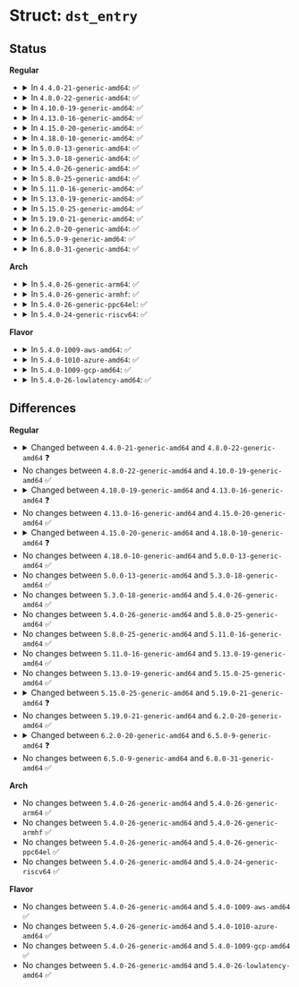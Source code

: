 # Struct: <code>dst_entry</code>

## Status
<b>Regular</b>
<ul>
<li>
<details>
<summary>In <code>4.4.0-21-generic-amd64</code>: ✅</summary>

```c
struct dst_entry {
    struct callback_head callback_head;
    struct dst_entry * child;
    struct net_device * dev;
    struct dst_ops * ops;
    long unsigned int _metrics;
    long unsigned int expires;
    struct dst_entry * path;
    struct dst_entry * from;
    struct xfrm_state * xfrm;
    int (*)(struct sk_buff *) input;
    int (*)(struct net *, struct sock *, struct sk_buff *) output;
    short unsigned int flags;
    short unsigned int pending_confirm;
    short int error;
    short int obsolete;
    short unsigned int header_len;
    short unsigned int trailer_len;
    __u32 tclassid;
    struct lwtunnel_state * lwtstate;
    long int[1] __pad_to_align_refcnt;
    atomic_t __refcnt;
    int __use;
    long unsigned int lastuse;
    struct dst_entry * next;
    struct rtable * rt_next;
    struct rt6_info * rt6_next;
    struct dn_route * dn_next;
}
```
</details>
</li>
<li>
<details>
<summary>In <code>4.8.0-22-generic-amd64</code>: ✅</summary>

```c
struct dst_entry {
    struct callback_head callback_head;
    struct dst_entry * child;
    struct net_device * dev;
    struct dst_ops * ops;
    long unsigned int _metrics;
    long unsigned int expires;
    struct dst_entry * path;
    struct dst_entry * from;
    struct xfrm_state * xfrm;
    int (*)(struct sk_buff *) input;
    int (*)(struct net *, struct sock *, struct sk_buff *) output;
    short unsigned int flags;
    short unsigned int pending_confirm;
    short int error;
    short int obsolete;
    short unsigned int header_len;
    short unsigned int trailer_len;
    __u32 tclassid;
    long int[2] __pad_to_align_refcnt;
    atomic_t __refcnt;
    int __use;
    long unsigned int lastuse;
    struct lwtunnel_state * lwtstate;
    struct dst_entry * next;
    struct rtable * rt_next;
    struct rt6_info * rt6_next;
    struct dn_route * dn_next;
}
```
</details>
</li>
<li>
<details>
<summary>In <code>4.10.0-19-generic-amd64</code>: ✅</summary>

```c
struct dst_entry {
    struct callback_head callback_head;
    struct dst_entry * child;
    struct net_device * dev;
    struct dst_ops * ops;
    long unsigned int _metrics;
    long unsigned int expires;
    struct dst_entry * path;
    struct dst_entry * from;
    struct xfrm_state * xfrm;
    int (*)(struct sk_buff *) input;
    int (*)(struct net *, struct sock *, struct sk_buff *) output;
    short unsigned int flags;
    short unsigned int pending_confirm;
    short int error;
    short int obsolete;
    short unsigned int header_len;
    short unsigned int trailer_len;
    __u32 tclassid;
    long int[2] __pad_to_align_refcnt;
    atomic_t __refcnt;
    int __use;
    long unsigned int lastuse;
    struct lwtunnel_state * lwtstate;
    struct dst_entry * next;
    struct rtable * rt_next;
    struct rt6_info * rt6_next;
    struct dn_route * dn_next;
}
```
</details>
</li>
<li>
<details>
<summary>In <code>4.13.0-16-generic-amd64</code>: ✅</summary>

```c
struct dst_entry {
    struct net_device * dev;
    struct callback_head callback_head;
    struct dst_entry * child;
    struct dst_ops * ops;
    long unsigned int _metrics;
    long unsigned int expires;
    struct dst_entry * path;
    struct dst_entry * from;
    struct xfrm_state * xfrm;
    int (*)(struct sk_buff *) input;
    int (*)(struct net *, struct sock *, struct sk_buff *) output;
    short unsigned int flags;
    short int error;
    short int obsolete;
    short unsigned int header_len;
    short unsigned int trailer_len;
    short unsigned int __pad3;
    __u32 tclassid;
    long int[2] __pad_to_align_refcnt;
    atomic_t __refcnt;
    int __use;
    long unsigned int lastuse;
    struct lwtunnel_state * lwtstate;
    struct dst_entry * next;
    struct rtable * rt_next;
    struct rt6_info * rt6_next;
    struct dn_route * dn_next;
}
```
</details>
</li>
<li>
<details>
<summary>In <code>4.15.0-20-generic-amd64</code>: ✅</summary>

```c
struct dst_entry {
    struct net_device * dev;
    struct callback_head callback_head;
    struct dst_entry * child;
    struct dst_ops * ops;
    long unsigned int _metrics;
    long unsigned int expires;
    struct dst_entry * path;
    struct dst_entry * from;
    struct xfrm_state * xfrm;
    int (*)(struct sk_buff *) input;
    int (*)(struct net *, struct sock *, struct sk_buff *) output;
    short unsigned int flags;
    short int error;
    short int obsolete;
    short unsigned int header_len;
    short unsigned int trailer_len;
    short unsigned int __pad3;
    __u32 tclassid;
    long int[2] __pad_to_align_refcnt;
    atomic_t __refcnt;
    int __use;
    long unsigned int lastuse;
    struct lwtunnel_state * lwtstate;
    struct dst_entry * next;
    struct rtable * rt_next;
    struct rt6_info * rt6_next;
    struct dn_route * dn_next;
}
```
</details>
</li>
<li>
<details>
<summary>In <code>4.18.0-10-generic-amd64</code>: ✅</summary>

```c
struct dst_entry {
    struct net_device * dev;
    struct dst_ops * ops;
    long unsigned int _metrics;
    long unsigned int expires;
    struct xfrm_state * xfrm;
    int (*)(struct sk_buff *) input;
    int (*)(struct net *, struct sock *, struct sk_buff *) output;
    short unsigned int flags;
    short int obsolete;
    short unsigned int header_len;
    short unsigned int trailer_len;
    atomic_t __refcnt;
    int __use;
    long unsigned int lastuse;
    struct lwtunnel_state * lwtstate;
    struct callback_head callback_head;
    short int error;
    short int __pad;
    __u32 tclassid;
}
```
</details>
</li>
<li>
<details>
<summary>In <code>5.0.0-13-generic-amd64</code>: ✅</summary>

```c
struct dst_entry {
    struct net_device * dev;
    struct dst_ops * ops;
    long unsigned int _metrics;
    long unsigned int expires;
    struct xfrm_state * xfrm;
    int (*)(struct sk_buff *) input;
    int (*)(struct net *, struct sock *, struct sk_buff *) output;
    short unsigned int flags;
    short int obsolete;
    short unsigned int header_len;
    short unsigned int trailer_len;
    atomic_t __refcnt;
    int __use;
    long unsigned int lastuse;
    struct lwtunnel_state * lwtstate;
    struct callback_head callback_head;
    short int error;
    short int __pad;
    __u32 tclassid;
}
```
</details>
</li>
<li>
<details>
<summary>In <code>5.3.0-18-generic-amd64</code>: ✅</summary>

```c
struct dst_entry {
    struct net_device * dev;
    struct dst_ops * ops;
    long unsigned int _metrics;
    long unsigned int expires;
    struct xfrm_state * xfrm;
    int (*)(struct sk_buff *) input;
    int (*)(struct net *, struct sock *, struct sk_buff *) output;
    short unsigned int flags;
    short int obsolete;
    short unsigned int header_len;
    short unsigned int trailer_len;
    atomic_t __refcnt;
    int __use;
    long unsigned int lastuse;
    struct lwtunnel_state * lwtstate;
    struct callback_head callback_head;
    short int error;
    short int __pad;
    __u32 tclassid;
}
```
</details>
</li>
<li>
<details>
<summary>In <code>5.4.0-26-generic-amd64</code>: ✅</summary>

```c
struct dst_entry {
    struct net_device * dev;
    struct dst_ops * ops;
    long unsigned int _metrics;
    long unsigned int expires;
    struct xfrm_state * xfrm;
    int (*)(struct sk_buff *) input;
    int (*)(struct net *, struct sock *, struct sk_buff *) output;
    short unsigned int flags;
    short int obsolete;
    short unsigned int header_len;
    short unsigned int trailer_len;
    atomic_t __refcnt;
    int __use;
    long unsigned int lastuse;
    struct lwtunnel_state * lwtstate;
    struct callback_head callback_head;
    short int error;
    short int __pad;
    __u32 tclassid;
}
```
</details>
</li>
<li>
<details>
<summary>In <code>5.8.0-25-generic-amd64</code>: ✅</summary>

```c
struct dst_entry {
    struct net_device * dev;
    struct dst_ops * ops;
    long unsigned int _metrics;
    long unsigned int expires;
    struct xfrm_state * xfrm;
    int (*)(struct sk_buff *) input;
    int (*)(struct net *, struct sock *, struct sk_buff *) output;
    short unsigned int flags;
    short int obsolete;
    short unsigned int header_len;
    short unsigned int trailer_len;
    atomic_t __refcnt;
    int __use;
    long unsigned int lastuse;
    struct lwtunnel_state * lwtstate;
    struct callback_head callback_head;
    short int error;
    short int __pad;
    __u32 tclassid;
}
```
</details>
</li>
<li>
<details>
<summary>In <code>5.11.0-16-generic-amd64</code>: ✅</summary>

```c
struct dst_entry {
    struct net_device * dev;
    struct dst_ops * ops;
    long unsigned int _metrics;
    long unsigned int expires;
    struct xfrm_state * xfrm;
    int (*)(struct sk_buff *) input;
    int (*)(struct net *, struct sock *, struct sk_buff *) output;
    short unsigned int flags;
    short int obsolete;
    short unsigned int header_len;
    short unsigned int trailer_len;
    atomic_t __refcnt;
    int __use;
    long unsigned int lastuse;
    struct lwtunnel_state * lwtstate;
    struct callback_head callback_head;
    short int error;
    short int __pad;
    __u32 tclassid;
}
```
</details>
</li>
<li>
<details>
<summary>In <code>5.13.0-19-generic-amd64</code>: ✅</summary>

```c
struct dst_entry {
    struct net_device * dev;
    struct dst_ops * ops;
    long unsigned int _metrics;
    long unsigned int expires;
    struct xfrm_state * xfrm;
    int (*)(struct sk_buff *) input;
    int (*)(struct net *, struct sock *, struct sk_buff *) output;
    short unsigned int flags;
    short int obsolete;
    short unsigned int header_len;
    short unsigned int trailer_len;
    atomic_t __refcnt;
    int __use;
    long unsigned int lastuse;
    struct lwtunnel_state * lwtstate;
    struct callback_head callback_head;
    short int error;
    short int __pad;
    __u32 tclassid;
}
```
</details>
</li>
<li>
<details>
<summary>In <code>5.15.0-25-generic-amd64</code>: ✅</summary>

```c
struct dst_entry {
    struct net_device * dev;
    struct dst_ops * ops;
    long unsigned int _metrics;
    long unsigned int expires;
    struct xfrm_state * xfrm;
    int (*)(struct sk_buff *) input;
    int (*)(struct net *, struct sock *, struct sk_buff *) output;
    short unsigned int flags;
    short int obsolete;
    short unsigned int header_len;
    short unsigned int trailer_len;
    atomic_t __refcnt;
    int __use;
    long unsigned int lastuse;
    struct lwtunnel_state * lwtstate;
    struct callback_head callback_head;
    short int error;
    short int __pad;
    __u32 tclassid;
}
```
</details>
</li>
<li>
<details>
<summary>In <code>5.19.0-21-generic-amd64</code>: ✅</summary>

```c
struct dst_entry {
    struct net_device * dev;
    struct dst_ops * ops;
    long unsigned int _metrics;
    long unsigned int expires;
    struct xfrm_state * xfrm;
    int (*)(struct sk_buff *) input;
    int (*)(struct net *, struct sock *, struct sk_buff *) output;
    short unsigned int flags;
    short int obsolete;
    short unsigned int header_len;
    short unsigned int trailer_len;
    atomic_t __refcnt;
    int __use;
    long unsigned int lastuse;
    struct lwtunnel_state * lwtstate;
    struct callback_head callback_head;
    short int error;
    short int __pad;
    __u32 tclassid;
    netdevice_tracker dev_tracker;
}
```
</details>
</li>
<li>
<details>
<summary>In <code>6.2.0-20-generic-amd64</code>: ✅</summary>

```c
struct dst_entry {
    struct net_device * dev;
    struct dst_ops * ops;
    long unsigned int _metrics;
    long unsigned int expires;
    struct xfrm_state * xfrm;
    int (*)(struct sk_buff *) input;
    int (*)(struct net *, struct sock *, struct sk_buff *) output;
    short unsigned int flags;
    short int obsolete;
    short unsigned int header_len;
    short unsigned int trailer_len;
    atomic_t __refcnt;
    int __use;
    long unsigned int lastuse;
    struct lwtunnel_state * lwtstate;
    struct callback_head callback_head;
    short int error;
    short int __pad;
    __u32 tclassid;
    netdevice_tracker dev_tracker;
}
```
</details>
</li>
<li>
<details>
<summary>In <code>6.5.0-9-generic-amd64</code>: ✅</summary>

```c
struct dst_entry {
    struct net_device * dev;
    struct dst_ops * ops;
    long unsigned int _metrics;
    long unsigned int expires;
    struct xfrm_state * xfrm;
    int (*)(struct sk_buff *) input;
    int (*)(struct net *, struct sock *, struct sk_buff *) output;
    short unsigned int flags;
    short int obsolete;
    short unsigned int header_len;
    short unsigned int trailer_len;
    rcuref_t __rcuref;
    int __use;
    long unsigned int lastuse;
    struct callback_head callback_head;
    short int error;
    short int __pad;
    __u32 tclassid;
    netdevice_tracker dev_tracker;
    struct list_head rt_uncached;
    struct uncached_list * rt_uncached_list;
    struct lwtunnel_state * lwtstate;
}
```
</details>
</li>
<li>
<details>
<summary>In <code>6.8.0-31-generic-amd64</code>: ✅</summary>

```c
struct dst_entry {
    struct net_device * dev;
    struct dst_ops * ops;
    long unsigned int _metrics;
    long unsigned int expires;
    struct xfrm_state * xfrm;
    int (*)(struct sk_buff *) input;
    int (*)(struct net *, struct sock *, struct sk_buff *) output;
    short unsigned int flags;
    short int obsolete;
    short unsigned int header_len;
    short unsigned int trailer_len;
    rcuref_t __rcuref;
    int __use;
    long unsigned int lastuse;
    struct callback_head callback_head;
    short int error;
    short int __pad;
    __u32 tclassid;
    netdevice_tracker dev_tracker;
    struct list_head rt_uncached;
    struct uncached_list * rt_uncached_list;
    struct lwtunnel_state * lwtstate;
}
```
</details>
</li>
</ul>
<b>Arch</b>
<ul>
<li>
<details>
<summary>In <code>5.4.0-26-generic-arm64</code>: ✅</summary>

```c
struct dst_entry {
    struct net_device * dev;
    struct dst_ops * ops;
    long unsigned int _metrics;
    long unsigned int expires;
    struct xfrm_state * xfrm;
    int (*)(struct sk_buff *) input;
    int (*)(struct net *, struct sock *, struct sk_buff *) output;
    short unsigned int flags;
    short int obsolete;
    short unsigned int header_len;
    short unsigned int trailer_len;
    atomic_t __refcnt;
    int __use;
    long unsigned int lastuse;
    struct lwtunnel_state * lwtstate;
    struct callback_head callback_head;
    short int error;
    short int __pad;
    __u32 tclassid;
}
```
</details>
</li>
<li>
<details>
<summary>In <code>5.4.0-26-generic-armhf</code>: ✅</summary>

```c
struct dst_entry {
    struct net_device * dev;
    struct dst_ops * ops;
    long unsigned int _metrics;
    long unsigned int expires;
    struct xfrm_state * xfrm;
    int (*)(struct sk_buff *) input;
    int (*)(struct net *, struct sock *, struct sk_buff *) output;
    short unsigned int flags;
    short int obsolete;
    short unsigned int header_len;
    short unsigned int trailer_len;
    int __use;
    long unsigned int lastuse;
    struct lwtunnel_state * lwtstate;
    struct callback_head callback_head;
    short int error;
    short int __pad;
    __u32 tclassid;
    atomic_t __refcnt;
}
```
</details>
</li>
<li>
<details>
<summary>In <code>5.4.0-26-generic-ppc64el</code>: ✅</summary>

```c
struct dst_entry {
    struct net_device * dev;
    struct dst_ops * ops;
    long unsigned int _metrics;
    long unsigned int expires;
    struct xfrm_state * xfrm;
    int (*)(struct sk_buff *) input;
    int (*)(struct net *, struct sock *, struct sk_buff *) output;
    short unsigned int flags;
    short int obsolete;
    short unsigned int header_len;
    short unsigned int trailer_len;
    atomic_t __refcnt;
    int __use;
    long unsigned int lastuse;
    struct lwtunnel_state * lwtstate;
    struct callback_head callback_head;
    short int error;
    short int __pad;
    __u32 tclassid;
}
```
</details>
</li>
<li>
<details>
<summary>In <code>5.4.0-24-generic-riscv64</code>: ✅</summary>

```c
struct dst_entry {
    struct net_device * dev;
    struct dst_ops * ops;
    long unsigned int _metrics;
    long unsigned int expires;
    struct xfrm_state * xfrm;
    int (*)(struct sk_buff *) input;
    int (*)(struct net *, struct sock *, struct sk_buff *) output;
    short unsigned int flags;
    short int obsolete;
    short unsigned int header_len;
    short unsigned int trailer_len;
    atomic_t __refcnt;
    int __use;
    long unsigned int lastuse;
    struct lwtunnel_state * lwtstate;
    struct callback_head callback_head;
    short int error;
    short int __pad;
    __u32 tclassid;
}
```
</details>
</li>
</ul>
<b>Flavor</b>
<ul>
<li>
<details>
<summary>In <code>5.4.0-1009-aws-amd64</code>: ✅</summary>

```c
struct dst_entry {
    struct net_device * dev;
    struct dst_ops * ops;
    long unsigned int _metrics;
    long unsigned int expires;
    struct xfrm_state * xfrm;
    int (*)(struct sk_buff *) input;
    int (*)(struct net *, struct sock *, struct sk_buff *) output;
    short unsigned int flags;
    short int obsolete;
    short unsigned int header_len;
    short unsigned int trailer_len;
    atomic_t __refcnt;
    int __use;
    long unsigned int lastuse;
    struct lwtunnel_state * lwtstate;
    struct callback_head callback_head;
    short int error;
    short int __pad;
    __u32 tclassid;
}
```
</details>
</li>
<li>
<details>
<summary>In <code>5.4.0-1010-azure-amd64</code>: ✅</summary>

```c
struct dst_entry {
    struct net_device * dev;
    struct dst_ops * ops;
    long unsigned int _metrics;
    long unsigned int expires;
    struct xfrm_state * xfrm;
    int (*)(struct sk_buff *) input;
    int (*)(struct net *, struct sock *, struct sk_buff *) output;
    short unsigned int flags;
    short int obsolete;
    short unsigned int header_len;
    short unsigned int trailer_len;
    atomic_t __refcnt;
    int __use;
    long unsigned int lastuse;
    struct lwtunnel_state * lwtstate;
    struct callback_head callback_head;
    short int error;
    short int __pad;
    __u32 tclassid;
}
```
</details>
</li>
<li>
<details>
<summary>In <code>5.4.0-1009-gcp-amd64</code>: ✅</summary>

```c
struct dst_entry {
    struct net_device * dev;
    struct dst_ops * ops;
    long unsigned int _metrics;
    long unsigned int expires;
    struct xfrm_state * xfrm;
    int (*)(struct sk_buff *) input;
    int (*)(struct net *, struct sock *, struct sk_buff *) output;
    short unsigned int flags;
    short int obsolete;
    short unsigned int header_len;
    short unsigned int trailer_len;
    atomic_t __refcnt;
    int __use;
    long unsigned int lastuse;
    struct lwtunnel_state * lwtstate;
    struct callback_head callback_head;
    short int error;
    short int __pad;
    __u32 tclassid;
}
```
</details>
</li>
<li>
<details>
<summary>In <code>5.4.0-26-lowlatency-amd64</code>: ✅</summary>

```c
struct dst_entry {
    struct net_device * dev;
    struct dst_ops * ops;
    long unsigned int _metrics;
    long unsigned int expires;
    struct xfrm_state * xfrm;
    int (*)(struct sk_buff *) input;
    int (*)(struct net *, struct sock *, struct sk_buff *) output;
    short unsigned int flags;
    short int obsolete;
    short unsigned int header_len;
    short unsigned int trailer_len;
    atomic_t __refcnt;
    int __use;
    long unsigned int lastuse;
    struct lwtunnel_state * lwtstate;
    struct callback_head callback_head;
    short int error;
    short int __pad;
    __u32 tclassid;
}
```
</details>
</li>
</ul>

## Differences
<b>Regular</b>
<ul>
<li>
<details>
<summary>Changed between <code>4.4.0-21-generic-amd64</code> and <code>4.8.0-22-generic-amd64</code> ❓</summary>
<ul>
<li>
<b>Field type changed. </b>
<code>long int[1] __pad_to_align_refcnt</code> ➡️ <code>long int[2] __pad_to_align_refcnt</code>
</li>
</ul>
</details>
</li>
<li>
No changes between <code>4.8.0-22-generic-amd64</code> and <code>4.10.0-19-generic-amd64</code> ✅
</li>
<li>
<details>
<summary>Changed between <code>4.10.0-19-generic-amd64</code> and <code>4.13.0-16-generic-amd64</code> ❓</summary>
<ul>
<li>
<b>Field added. </b>
<code>short unsigned int __pad3</code>
</li>
<li>
<b>Field removed. </b>
<code>short unsigned int pending_confirm</code>
</li>
</ul>
</details>
</li>
<li>
No changes between <code>4.13.0-16-generic-amd64</code> and <code>4.15.0-20-generic-amd64</code> ✅
</li>
<li>
<details>
<summary>Changed between <code>4.15.0-20-generic-amd64</code> and <code>4.18.0-10-generic-amd64</code> ❓</summary>
<ul>
<li>
<b>Field added. </b>
<code>short int __pad</code>
</li>
<li>
<b>Field removed. </b>
<code>struct dst_entry * child</code>
</li>
<li>
<b>Field removed. </b>
<code>struct dst_entry * path</code>
</li>
<li>
<b>Field removed. </b>
<code>struct dst_entry * from</code>
</li>
<li>
<b>Field removed. </b>
<code>short unsigned int __pad3</code>
</li>
<li>
<b>Field removed. </b>
<code>long int[2] __pad_to_align_refcnt</code>
</li>
<li>
<b>Field removed. </b>
<code>struct dst_entry * next</code>
</li>
<li>
<b>Field removed. </b>
<code>struct rtable * rt_next</code>
</li>
<li>
<b>Field removed. </b>
<code>struct rt6_info * rt6_next</code>
</li>
<li>
<b>Field removed. </b>
<code>struct dn_route * dn_next</code>
</li>
</ul>
</details>
</li>
<li>
No changes between <code>4.18.0-10-generic-amd64</code> and <code>5.0.0-13-generic-amd64</code> ✅
</li>
<li>
No changes between <code>5.0.0-13-generic-amd64</code> and <code>5.3.0-18-generic-amd64</code> ✅
</li>
<li>
No changes between <code>5.3.0-18-generic-amd64</code> and <code>5.4.0-26-generic-amd64</code> ✅
</li>
<li>
No changes between <code>5.4.0-26-generic-amd64</code> and <code>5.8.0-25-generic-amd64</code> ✅
</li>
<li>
No changes between <code>5.8.0-25-generic-amd64</code> and <code>5.11.0-16-generic-amd64</code> ✅
</li>
<li>
No changes between <code>5.11.0-16-generic-amd64</code> and <code>5.13.0-19-generic-amd64</code> ✅
</li>
<li>
No changes between <code>5.13.0-19-generic-amd64</code> and <code>5.15.0-25-generic-amd64</code> ✅
</li>
<li>
<details>
<summary>Changed between <code>5.15.0-25-generic-amd64</code> and <code>5.19.0-21-generic-amd64</code> ❓</summary>
<ul>
<li>
<b>Field added. </b>
<code>netdevice_tracker dev_tracker</code>
</li>
</ul>
</details>
</li>
<li>
No changes between <code>5.19.0-21-generic-amd64</code> and <code>6.2.0-20-generic-amd64</code> ✅
</li>
<li>
<details>
<summary>Changed between <code>6.2.0-20-generic-amd64</code> and <code>6.5.0-9-generic-amd64</code> ❓</summary>
<ul>
<li>
<b>Field added. </b>
<code>rcuref_t __rcuref</code>
</li>
<li>
<b>Field added. </b>
<code>struct list_head rt_uncached</code>
</li>
<li>
<b>Field added. </b>
<code>struct uncached_list * rt_uncached_list</code>
</li>
<li>
<b>Field removed. </b>
<code>atomic_t __refcnt</code>
</li>
</ul>
</details>
</li>
<li>
No changes between <code>6.5.0-9-generic-amd64</code> and <code>6.8.0-31-generic-amd64</code> ✅
</li>
</ul>
<b>Arch</b>
<ul>
<li>
No changes between <code>5.4.0-26-generic-amd64</code> and <code>5.4.0-26-generic-arm64</code> ✅
</li>
<li>
No changes between <code>5.4.0-26-generic-amd64</code> and <code>5.4.0-26-generic-armhf</code> ✅
</li>
<li>
No changes between <code>5.4.0-26-generic-amd64</code> and <code>5.4.0-26-generic-ppc64el</code> ✅
</li>
<li>
No changes between <code>5.4.0-26-generic-amd64</code> and <code>5.4.0-24-generic-riscv64</code> ✅
</li>
</ul>
<b>Flavor</b>
<ul>
<li>
No changes between <code>5.4.0-26-generic-amd64</code> and <code>5.4.0-1009-aws-amd64</code> ✅
</li>
<li>
No changes between <code>5.4.0-26-generic-amd64</code> and <code>5.4.0-1010-azure-amd64</code> ✅
</li>
<li>
No changes between <code>5.4.0-26-generic-amd64</code> and <code>5.4.0-1009-gcp-amd64</code> ✅
</li>
<li>
No changes between <code>5.4.0-26-generic-amd64</code> and <code>5.4.0-26-lowlatency-amd64</code> ✅
</li>
</ul>
